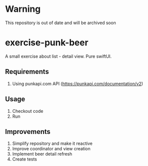 # Warning
This repository is out of date and will be archived soon

# exercise-punk-beer

A small exercise about list - detail view.
Pure swiftUI.

## Requirements

1. Using punkapi.com API (https://punkapi.com/documentation/v2)

## Usage

1. Checkout code
2. Run

## Improvements

1. Simplify repository and make it reactive
2. Improve coordinator and view creation
3. Implement beer detail refresh
4. Create tests
